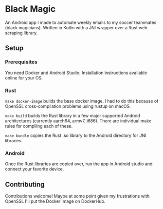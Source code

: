 # Black Magic

An Android app I made to automate weekly emails to my soccer teammates (black
magicians). Written in Kotlin with a JNI wrapper over a Rust web scraping
library.

## Setup

### Prerequisites

You need Docker and Android Studio. Installation instructions available online
for your OS.

### Rust

`make docker-image` builds the base docker image. I had to do this because of
OpenSSL cross-compilation problems using rustup on macOS.

`make build` builds the Rust library in a few major supported Android
architectures (currently aarch64, armv7, i686). There are individual make rules
for compiling each of these.

`make bundle` copies the Rust .so library to the Android directory for JNI
libraries.

### Android

Once the Rust libraries are copied over, run the app in Android studio and
connect your favorite device.

## Contributing

Contributions welcome! Maybe at some point given my frustrations with OpenSSL
I'll put the Docker image on DockerHub.
